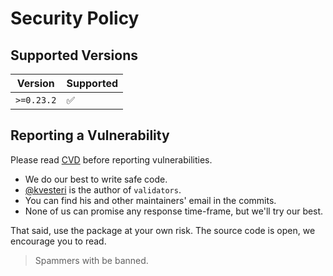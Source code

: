 # Security Policy

## Supported Versions

| Version    | Supported          |
| ---------- | ------------------ |
| `>=0.23.2` | :white_check_mark: |

## Reporting a Vulnerability

Please read [CVD](https://resources.sei.cmu.edu/asset_files/SpecialReport/2017_003_001_503340.pdf) before reporting vulnerabilities.

- We do our best to write safe code.
- [@kvesteri](https://github.com/kvesteri) is the author of `validators`.
- You can find his and other maintainers' email in the commits.
- None of us can promise any response time-frame, but we'll try our best.

That said, use the package at your own risk. The source code is open, we encourage you to read.

> Spammers with be banned.
